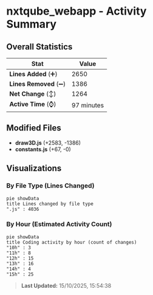# nxtqube_webapp - Activity Summary 

## Overall Statistics

| Stat                   | Value                                                             |
| ---------------------- | ----------------------------------------------------------------- |
| **Lines Added** (➕)   | 2650                                          |
| **Lines Removed** (➖) | 1386                                        |
| **Net Change** (↕)    | 1264                |
| **Active Time** (⌚)   | 97 minutes |


## Modified Files
- **draw3D.js** (+2583, -1386)
- **constants.js** (+67, -0)

## Visualizations

### By File Type (Lines Changed)

```mermaid
pie showData
title Lines changed by file type
".js" : 4036
```

### By Hour (Estimated Activity Count)

```mermaid
pie showData
title Coding activity by hour (count of changes)
"10h" : 3
"11h" : 8
"12h" : 15
"13h" : 16
"14h" : 4
"15h" : 25
```


> **Last Updated:** 15/10/2025, 15:54:38